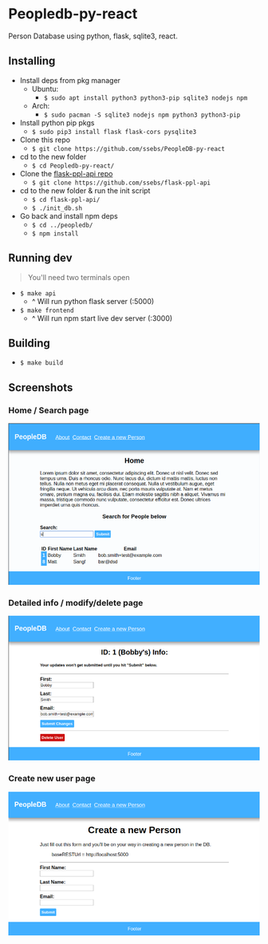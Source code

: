 # Peopledb-py-react

Person Database using python, flask, sqlite3, react.

## Installing
- Install deps from pkg manager
    - Ubuntu:
        - `$ sudo apt install python3 python3-pip sqlite3 nodejs npm`
    - Arch:
        - `$ sudo pacman -S sqlite3 nodejs npm python3 python3-pip`
- Install python pip pkgs
    - `$ sudo pip3 install flask flask-cors pysqlite3 `
- Clone this repo
    - `$ git clone https://github.com/ssebs/PeopleDB-py-react`
- cd to the new folder
    - `$ cd Peopledb-py-react/`
- Clone the [flask-ppl-api repo](https://github.com/ssebs/flask-ppl-api)
    - `$ git clone https://github.com/ssebs/flask-ppl-api`
- cd to the new folder & run the init script
    - `$ cd flask-ppl-api/`
    - `$ ./init_db.sh`
- Go back and install npm deps
    - `$ cd ../peopledb/`
    - `$ npm install`

## Running dev
> You'll need two terminals open
- `$ make api`
    - ^ Will run python flask server (:5000)
- `$ make frontend`
    - ^ Will run npm start live dev server (:3000)

## Building
- `$ make build`

## Screenshots

### Home / Search page
![Home Page](./img/ppldb-home-search.png)

### Detailed info / modify/delete page
![Detail Page](./img/ppldb-detail-info.png)

### Create new user page
![New User Page](./img/ppldb-create-person.png)
